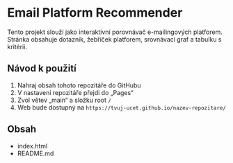 # Email Platform Recommender

Tento projekt slouží jako interaktivní porovnávač e-mailingových platforem.
Stránka obsahuje dotazník, žebříček platforem, srovnávací graf a tabulku s kritérii.

## Návod k použití

1. Nahraj obsah tohoto repozitáře do GitHubu
2. V nastavení repozitáře přejdi do „Pages“
3. Zvol větev „main“ a složku root `/`
4. Web bude dostupný na `https://tvuj-ucet.github.io/nazev-repozitare/`

## Obsah
- index.html
- README.md
